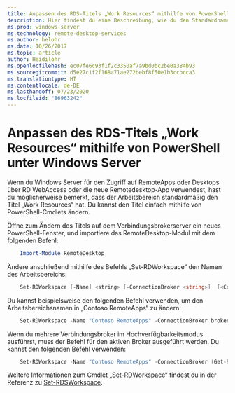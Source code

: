 ```yaml
---
title: Anpassen des RDS-Titels „Work Resources“ mithilfe von PowerShell unter Windows Server
description: Hier findest du eine Beschreibung, wie du den Standardnamen des Arbeitsbereichs unter Windows Server änderst.
ms.prod: windows-server
ms.technology: remote-desktop-services
ms.author: helohr
ms.date: 10/26/2017
ms.topic: article
author: Heidilohr
ms.openlocfilehash: ec07fe6c93f1f2c3350af7a9bd0bc2be0a384b93
ms.sourcegitcommit: d5e27c1f2f168a71ae272bebf8f50e1b3ccbcca3
ms.translationtype: HT
ms.contentlocale: de-DE
ms.lasthandoff: 07/23/2020
ms.locfileid: "86963242"
---
```

# <a name="customize-the-rds-title-work-resources-using-powershell-on-windows-server"></a>Anpassen des RDS-Titels „Work Resources“ mithilfe von PowerShell unter Windows Server

Wenn du Windows Server für den Zugriff auf RemoteApps oder Desktops über RD WebAccess oder die neue Remotedesktop-App verwendest, hast du möglicherweise bemerkt, dass der Arbeitsbereich standardmäßig den Titel „Work Resources“ hat.  Du kannst den Titel einfach mithilfe von PowerShell-Cmdlets ändern.

Öffne zum Ändern des Titels auf dem Verbindungsbrokerserver ein neues PowerShell-Fenster, und importiere das RemoteDesktop-Modul mit dem folgenden Befehl:

```powershell
    Import-Module RemoteDesktop
```

Ändere anschließend mithilfe des Befehls „Set-RDWorkspace“ den Namen des Arbeitsbereichs:

```powershell
    Set-RDWorkspace [-Name] <string> [-ConnectionBroker <string>]  [<CommonParameters>]
```   

Du kannst beispielsweise den folgenden Befehl verwenden, um den Arbeitsbereichsnamen in „Contoso RemoteApps“ zu ändern:

```powershell
    Set-RDWorkspace -Name "Contoso RemoteApps" -ConnectionBroker broker01.contoso.com
```

Wenn du mehrere Verbindungsbroker im Hochverfügbarkeitsmodus ausführst, muss der Befehl für den aktiven Broker ausgeführt werden. Du kannst den folgenden Befehl verwenden:

```powershell
    Set-RDWorkspace -Name "Contoso RemoteApps" -ConnectionBroker (Get-RDConnectionBrokerHighAvailability).ActiveManagementServer
```

Weitere Informationen zum Cmdlet „Set-RDWorkspace“ findest du in der Referenz zu [Set-RDSWorkspace](/powershell/module/remotedesktop/set-rdworkspace?view=win10-ps).
